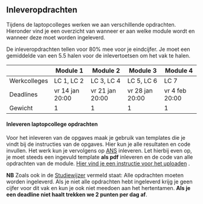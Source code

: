 ## Inleveropdrachten 
<!--REF\label{/informatie/inleveropdrachten}-->

Tijdens de laptopcolleges werken we aan verschillende opdrachten. Hieronder vind je een overzicht van wanneer er aan welke module wordt  en wanneer deze moet worden ingeleverd.

De inleveropdrachten tellen voor 80% mee voor je eindcijfer. Je moet een gemiddelde van een 5.5 halen voor de inlevertoetsen om het vak te halen.


|     | Module 1 | Module 2 | Module 3 | Module 4 |
|------|-------|--------|--------|--------|
| Werkcolleges | LC 1, LC 2 | LC 3, LC 4 | LC 5, LC 6 | LC 7 | 
| Deadlines | vr 14 jan 20:00 | vr 21 jan 20:00 | vr 28 jan 20:00 | vr 4 feb 20:00 |
| Gewicht| 1 | 1 | 1 | 1 |



#### Inleveren laptopcollege opdrachten
Voor het inleveren van de opgaves maak je gebruik van templates die je vindt bij de instructies van de opgaves. Hier kun je alle resultaten en code invullen. Het werk kun je vervolgens op [ANS](https://ans.app) inleveren. Let hierbij even op, je moet steeds een ingevuld template **als pdf** inleveren en de code van alle opdrachten van de module. [Hier vind je een instructie voor het uploaden](https://das.proglab.nl/course/00%20Informatie/20%20Inleveropdrachten/ANSInstructie.pdf) . 

**NB** Zoals ook in de [Studiewijzer](/syllabus) vermeld staat: Alle opdrachten moeten worden ingeleverd. Als je niet alle opdrachten hebt ingeleverd krijg je geen cijfer voor dit vak en kun je ook niet meedoen aan het hertentamen. **Als je een deadline niet haalt trekken we 2 punten per dag af**.